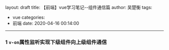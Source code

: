 layout: draft
title: 【前端】vue学习笔记--组件通信篇
author: 吴楚衡
tags:
  - vue
categories:
  - 前端
date: 2020-04-16 00:14:00
---
### 1 `v-on`属性监听实现下级组件向上级组件通信

``` html
	
```
